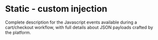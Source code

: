 # Static - custom injection
Complete description for the Javascript events available during a cart/checkout workflow, with full details about JSON payloads crafted by the platform.
